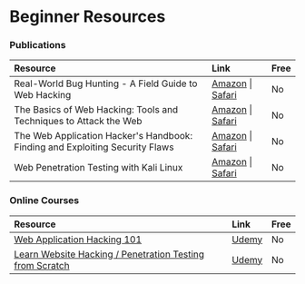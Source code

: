 # Beginner Resources

### Publications

| Resource | Link | Free |
| :--- | :--- | :--- |
| Real-World Bug Hunting - A Field Guide to Web Hacking | [Amazon](https://www.amazon.com/Real-World-Bug-Hunting-Field-Hacking/dp/1593278616) \| [Safari](https://www.oreilly.com/library/view/real-world-bug-hunting/9781098122508/) | No |
| The Basics of Web Hacking: Tools and Techniques to Attack the Web | [Amazon](https://www.amazon.com/Basics-Web-Hacking-Techniques-Attack-ebook/dp/B00DZ48KH8) \| [Safari](https://www.oreilly.com/library/view/the-basics-of/9780124166004/) | No |
| The Web Application Hacker's Handbook: Finding and Exploiting Security Flaws | [Amazon](https://www.amazon.com/Web-Application-Hackers-Handbook-Exploiting/dp/1118026470) \| [Safari](https://www.oreilly.com/library/view/the-web-application/9781118026472/) | No |
| Web Penetration Testing with Kali Linux | [Amazon](https://www.amazon.com/Web-Penetration-Testing-Kali-Linux/dp/1788623371) \| [Safari](https://www.oreilly.com/library/view/web-penetration-testing/9781788623377/) | No |

### Online Courses

| Resource | Link | Free |
| :--- | :--- | :--- |
| [Web Application Hacking 101](https://www.udemy.com/web-app-hacking/) | [Udemy](https://www.udemy.com/) | No |
| [Learn Website Hacking / Penetration Testing from Scratch](https://www.udemy.com/penetration-testing/) | [Udemy](https://www.udemy.com/) | No |

